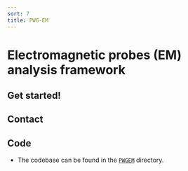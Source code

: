 ```yaml
---
sort: 7
title: PWG-EM
---
```


# Electromagnetic probes (EM) analysis framework

## Get started!

## Contact

## Code

- The codebase can be found in the
[`PWGEM`](https://github.com/AliceO2Group/O2Physics/tree/master/PWGEM) directory.
